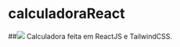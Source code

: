 # calculadoraReact
##<img src="https://user-images.githubusercontent.com/76184413/220052827-c3a11024-e658-490b-ab62-161d0a42acc6.png" />
Calculadora feita em ReactJS e TailwindCSS.

